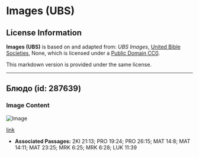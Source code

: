# Images (UBS)

## License Information

**Images (UBS)** is based on and adapted from: _UBS Images_, [United Bible Societies](https://unitedbiblesocieties.org/), None, which is licensed under a [Public Domain CC0](https://creativecommons.org/public-domain/cc0/).

This markdown version is provided under the same license.



--------------------------------

## Блюдо (id: 287639)

### Image Content

![Image](https://cdn.aquifer.bible/aquifer-content/resources/Media/WEB-0496_platter.jpg)

[link](https://cdn.aquifer.bible/aquifer-content/resources/Media/WEB-0496_platter.jpg)

* **Associated Passages:** 2KI 21:13; PRO 19:24; PRO 26:15; MAT 14:8; MAT 14:11; MAT 23:25; MRK 6:25; MRK 6:28; LUK 11:39

